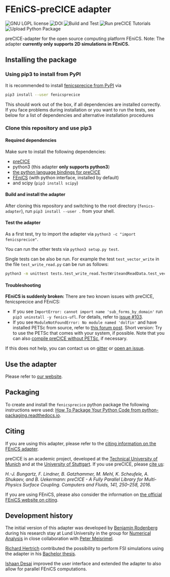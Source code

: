# FEniCS-preCICE adapter

<a style="text-decoration: none" href="https://github.com/precice/fenics-adapter/blob/master/LICENSE" target="_blank">
    <img src="https://img.shields.io/github/license/precice/fenics-adapter.svg" alt="GNU LGPL license">
</a>

<a style="text-decoration: none" href="https://doi.org/10.1016/j.softx.2021.100807" target="_blank">
    <img src="https://zenodo.org/badge/DOI/10.1016/j.softx.2021.100807.svg" alt="DOI">
</a>

<a style="text-decoration: none" href="https://github.com/precice/fenics-adapter/actions/workflows/build-and-test.yml" target="_blank">
    <img src="https://github.com/precice/fenics-adapter/actions/workflows/build-and-test.yml/badge.svg" alt="Build and Test">
</a>
<a style="text-decoration: none" href="https://github.com/precice/fenics-adapter/actions/workflows/run-tutorials.yml" target="_blank">
    <img src="https://github.com/precice/fenics-adapter/actions/workflows/run-tutorials.yml/badge.svg" alt="Run preCICE Tutorials">
</a>
<a style="text-decoration: none" href="https://pypi.org/project/fenicsprecice/" target="_blank">
    <img src="https://github.com/precice/fenics-adapter/actions/workflows/pythonpublish.yml/badge.svg" alt="Upload Python Package">
</a>

preCICE-adapter for the open source computing platform FEniCS. Note: The adapter **currently only supports 2D simulations in FEniCS.**

## Installing the package

### Using pip3 to install from PyPI

It is recommended to install [fenicsprecice from PyPI](https://pypi.org/project/fenicsprecice/) via

```bash
pip3 install --user fenicsprecice
```

This should work out of the box, if all dependencies are installed correctly. If you face problems during installation or you want to run the tests, see below for a list of dependencies and alternative installation procedures

### Clone this repository and use pip3

#### Required dependencies

Make sure to install the following dependencies:

* [preCICE](https://github.com/precice/precice/wiki)
* python3 (this adapter **only supports python3**)
* [the python language bindings for preCICE](https://github.com/precice/python-bindings)
* [FEniCS](https://fenicsproject.org/) (with python interface, installed by default)
* and scipy (`pip3 install scipy`)

#### Build and install the adapter

After cloning this repository and switching to the root directory (`fenics-adapter`), run ``pip3 install --user .`` from your shell.

#### Test the adapter

As a first test, try to import the adapter via `python3 -c "import fenicsprecice"`.

You can run the other tests via `python3 setup.py test`.

Single tests can be also be run. For example the test `test_vector_write` in the file `test_write_read.py` can be run as follows:

```bash
python3 -m unittest tests.test_write_read.TestWriteandReadData.test_vector_write
```

#### Troubleshooting

**FEniCS is suddenly broken:** There are two known issues with preCICE, fenicsprecice and FEniCS:

* If you see `ImportError: cannot import name 'sub_forms_by_domain'` run `pip3 uninstall -y fenics-ufl`. For details, refer to [issue #103](https://github.com/precice/fenics-adapter/issues/103).
* If you see `ModuleNotFoundError: No module named 'dolfin'` and have installed PETSc from source, refer to [this forum post](https://fenicsproject.discourse.group/t/modulenotfounderror-no-module-named-dolfin-if-petsc-dir-is-set/4407). Short version: Try to use the PETSc that comes with your system, if possible. Note that you can also [compile preCICE without PETSc](https://www.precice.org/installation-source-configuration.html), if necessary.

If this does not help, you can contact us on [gitter](https://gitter.im/precice/lobby) or [open an issue](https://github.com/precice/fenics-adapter/issues/new).

## Use the adapter

Please refer to [our website](https://www.precice.org/adapter-fenics.html#how-can-i-use-my-own-solver-with-the-adapter-).

## Packaging

To create and install the `fenicsprecice` python package the following instructions were used: [How To Package Your Python Code from python-packaging.readthedocs.io](https://python-packaging.readthedocs.io/en/latest/index.html).

## Citing

If you are using this adapter, please refer to the [citing information on the FEniCS adapter](https://www.precice.org/adapter-fenics.html#how-to-cite).

preCICE is an academic project, developed at the [Technical University of Munich](https://www5.in.tum.de/) and at the [University of Stuttgart](https://www.ipvs.uni-stuttgart.de/). If you use preCICE, please [cite us](https://www.precice.org/publications/):

*H.-J. Bungartz, F. Lindner, B. Gatzhammer, M. Mehl, K. Scheufele, A. Shukaev, and B. Uekermann: preCICE - A Fully Parallel Library for Multi-Physics Surface Coupling. Computers and Fluids, 141, 250–258, 2016.*

If you are using FEniCS, please also consider the information on [the official FEniCS website on citing](https://fenicsproject.org/citing/).

## Development history

The initial version of this adapter was developed by [Benjamin Rodenberg](https://www.in.tum.de/i05/personen/personen/benjamin-rodenberg/) during his research stay at Lund University in the group for [Numerical Analysis](http://www.maths.lu.se/english/research/research-divisions/numerical-analysis/) in close collaboration with [Peter Meisrimel](https://www.lunduniversity.lu.se/lucat/user/09d80f0367a060bcf2a22d7c22e5e504).

[Richard Hertrich](https://github.com/richahert) contributed the possibility to perform FSI simulations using the adapter in his [Bachelor thesis](https://mediatum.ub.tum.de/node?id=1520579).

[Ishaan Desai](https://www.ipvs.uni-stuttgart.de/institute/team/Desai/) improved the user interface and extended the adapter to also allow for parallel FEniCS computations.
